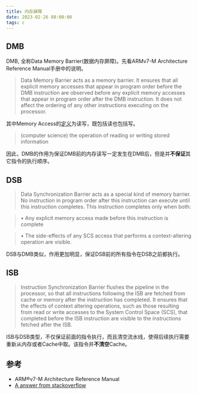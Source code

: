 ```yaml
---
title: 内存屏障
date: 2023-02-26 08:00:00
tags: c
---
```


## DMB

DMB, 全称Data Memory Barrier(数据内存屏障)。先看ARMv7-M Architecture Reference Manual手册中的说明。

> Data Memory Barrier acts as a memory barrier. It ensures that all explicit memory accesses that appear in
program order before the DMB instruction are observed before any explicit memory accesses that appear in
program order after the DMB instruction. It does not affect the ordering of any other instructions executing on
the processor.

其中Memory Access的[定义](https://www.vocabulary.com/dictionary/memory%20access#:~:text=Definitions%20of%20memory%20access,synonyms%3A%20access)为读写，既包括读也包括写。

>  (computer science) the operation of reading or writing stored information

因此，DMB的作用为保证DMB前的内存读写一定发生在DMB后，但是并**不保证**其它指令的执行顺序。

## DSB

> Data Synchronization Barrier acts as a special kind of memory barrier. No instruction in program order after this
instruction can execute until this instruction completes. This instruction completes only when both:

> • Any explicit memory access made before this instruction is complete

> • The side-effects of any SCS access that performs a context-altering operation are visible.

DSB与DMB类似，作用更加明显，保证DSB前的所有指令在DSB之前都执行。

## ISB

> Instruction Synchronization Barrier flushes the pipeline in the processor, so that all instructions following the ISB
are fetched from cache or memory after the instruction has completed. It ensures that the effects of context altering
operations, such as those resulting from read or write accesses to the System Control Space (SCS), that completed
before the ISB instruction are visible to the instructions fetched after the ISB.

ISB与DSB类型，不仅保证前面的指令执行，而且清空流水线，使得后续执行需要重新从内存或者Cache中取。该指令并**不清空**Cache。


## 参考

- ARM®v7-M Architecture Reference Manual
- [A answer from stackoverflow](https://stackoverflow.com/questions/15491751/real-life-use-cases-of-barriers-dsb-dmb-isb-in-arm)
